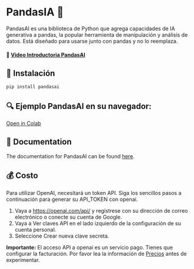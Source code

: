 # PandasIA 🐼


PandasAI es una biblioteca de Python que agrega capacidades de IA generativa a pandas, la popular herramienta de manipulación y análisis de datos. Está diseñado para usarse junto con pandas y no lo reemplaza.

#### 🎥 [Video Introductoria PandasAI](https://www.loom.com/share/dbd8bd78be1243bfbd836b166e58069c)

## 🔧 Instalación

```bash
pip install pandasai
```

## 🔍 Ejemplo PandasAI en su navegador:

[Open in Colab](https://colab.research.google.com/drive/1LwlLcEigxCkQpW_RM2dXCXHoNHUpby72?usp=sharing)

## 📖 Documentation

The documentation for PandasAI can be found [here](https://pandas-ai.readthedocs.io/en/latest/).

## 💰 Costo

Para utilizar OpenAI, necesitará un token API. Siga los sencillos pasos a continuación para generar su API_TOKEN con openai.

1. Vaya a https://openai.com/api/ y regístrese con su dirección de correo electrónico o conecte su cuenta de Google.
2. Vaya a Ver claves API en el lado izquierdo de la configuración de su cuenta personal.
3. Seleccione Crear nueva clave secreta.

**Importante:** El acceso API a openai es un servicio pago. Tienes que configurar la facturación. Por favor lea la información de [Precios](https://platform.openai.com/docs/quickstart/pricing) antes de experimentar.
